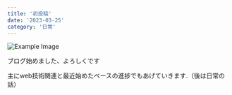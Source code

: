 ```yaml
---
title: '初投稿'
date: '2023-03-25'
category: '日常'
---
```


![Example Image](/images/ike.png)

ブログ始めました、よろしくです

主にweb技術関連と最近始めたベースの進捗でもあげていきます.（後は日常の話）

